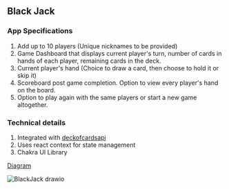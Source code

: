 ## Black Jack

### App Specifications
1. Add up to 10 players (Unique nicknames to be provided)
2. Game Dashboard that displays current player's turn, number of cards in hands of each player, remaining cards in the deck.
3. Current player's hand  (Choice to draw a card, then choose to hold it or skip it)
4. Scoreboard post game completion. Option to view every player's hand on the board.
5. Option to play again with the same players or start a new game altogether.

### Technical details
1. Integrated with [deckofcardsapi](https://deckofcardsapi.com)
2. Uses react context for state management
3. Chakra UI Library

[Diagram](https://viewer.diagrams.net/?tags=%7B%7D&highlight=0000ff&edit=_blank&layers=1&nav=1&title=BlackJack#R7V1rd9o8Ev41nLYf2oMNGPhIgCbpJiEvpNu3%2ByVHsQV4Y1te29z2169GkvEFG0zjC8n69AKWZGs0l0ej0cg0WkNze%2B0ge3lPNGw05Ka2bbRGDVmWWopCP6Bkx0u67S4vWDi6JhoFBTP9v1gUNkXpStewG2noEWJ4uh0tVIllYdWLlCHHIZtoszkxor3aaIEPCmYqMg5Lf%2Bmat%2BSlPbkblN9gfbH0e5aUPq8xkd9YjMRdIo1sQkWtcaM1dAjx%2BDdzO8QGMM%2FnC7%2Fve0rtnjAHW16WG2Z%2F3U3XP%2F56mAwdF%2F1rcf9692P3VTxljYyVGHBDVgz6vCtNXwPR3k5wQvnPCii9UolBnEZrQCudxctnWaJ3DOlF%2BMsX2o5%2Be0Hq68IhK0v7Grur1eRtg09xy5xY3tc5MnVjx1vTjpFp00rR%2FcghdEByc4Ysl37cE4vEm%2FBHxktN2tK1kYqTmwfVAR0bIVigwyKOiYxQpctUFaok2d7yCkO38Ndl6C5JEVXKvjNlIT4Zl18Mor5CHY7XUGKsUwJoyC0F9fudTkof39nf5girr2CC2EO6AVxzsIr1NQY%2Bzh1iBk0Gj7f0%2F88PeMPaszLVwchjbQkQhNfY2YFhIhN%2F2Q%2FDiZNPe%2BYj%2BKNR9VVNnePEUXGq8uhEa8OfZNa1vu%2FVL4ee2ljtvzQTexqVMhxQ8WIklUX%2FZh7ydBXAykA77IRUkT0F7BlM0NKZvllUsUAJn5Y66CqybcB89IrhylsSF0d0WSjwymUP1i175VWhlnxo7q01JyVoZymq%2BciGdAscLX5IHfp3VLGeUh%2FCw1sPkG4OSIfUZaC07EEjB22gNxU5msu11lWJg6tTuKFPczk614VpDoRV9PBe8e6j2JG1Ml8AnAo3oVGpwFCa5oHaVQ0N13RS%2BuSyhyFvxeYlwAlkMVeI%2BlLQkaebwiVkM9eCT2RkDcIHqFBXDnPWQxOhP%2Ffd6S5wkjumjHioEdc%2BGxgqIebUu6%2B6bTOnTOBABQjks%2BJjWOmMjaY8OL0qSmJZ1PkGWZrBFHCzZKor3Cd39WLqHne0cJLDVhDNGtUyhBJpJhbzQGaMspKU7XPhtgO%2B7gPFhw9jPq7n6NaihEkO5rkvuY2oo1AhKSmMG8URuISZrmg5rVn45P2uN48ghYu9nzrAOC5%2BgCXBhFviaApXPfChyhJQjRAXjhDF%2BT%2FHEeIBexvivH4smLDwpswBFa6CISGVsMCoseL%2FFiuyrJV%2BRVZIG91d8kg0of%2BtdbZTgho8JMjX8pqDoJBYsIIS4Wm%2BnGLbK6WjHtAzZNSVA3e1PV24PVUbSjtmT0vYnvetRQsF279VYDdATG03td28A7uBcLCwGBaF8TeoqqN2YLhAmOfoiwV2WKQ6Gmrkm7srj5iwOYwMY9cIh7VF40MkoB94q2KsBVFKDzkLDGF1sRfXlKUq8AKIfxQB0xoxasSoHDGm2GVmwa1EbEcFm9wvYHEOBPYtDhrhmD9Yl27NIevJ0yHxp4BhsPwxWaSA7b9IXZEMFh%2BXA8O5ZqPIp%2Bv01LVi7Q067ylitB3F77ud1nf%2B9nfu8HMbdrcnumpKvrSV5D5zMtCzRzo80SktTk%2Fao5Usb9IvlSPkyZul7uEZzzIcbRwEIl16pkGvJPoVuTZPYZ3rWzoJ0gJDX1j02sDz4Hlr7FADTk0Clfappeb2GhMTeyxdT9zQEsmoIhtXEZebILW13RNly1Ba674QiXTaxf7JQcYp%2FSKSTs9IQJVTE1BTpXssNzMuzycCftEdXrO0ZA4ezVObvDGpsbZsh4u84iFXrZEFy3tKi24YsaKQQIFSkdIst%2F1r8WCoB1GC7zMQcjZ1TYPKveBVKlbIPcpD9HHZy4eyl5pJsi9K9O069zgx9ziPLGK8tYnjhXD77X6gt7PTZ95z%2B3lzdlGTPZwnpB1xTbJD9SEnEwZh0pWGbvFRNEP%2F2k0%2FBfyFOJqfLSgAgVmppoGPxW88Q5pV0VBb4HkWmKPXPuRL932q8z4HR10SWhLKeRaL49MZ5Mm6ftQ8aiX8sEp47HAFBFqG4dhRXKMiG4BvB%2Ftj8dV4SnitxbUW5welrCC26WDWOFprYK4aON6qxkrDQaw6iHBTWbrf6Octj3OHUsZhEJDrymPkNnFd%2FcXYq6uI9ROLRcz5LrN6epuq1t1adzP5AACHVDy1F1Dr8bvW48jBvIIV%2BMQRr7co79HKWqvefNwejpZlwZCk6NKFBpBqrThPKxLEmBES1E5PUZMhwY%2FA5hQwvYDAbLYTcoeB2VTQe4%2Fz%2BCXQUNt3WfZ9xL1YnD7NkrOTkeX8zGlP4z0aXa3wF6Dw4vS6eCtI6nqtVM86g2bX%2Bl7r%2B5%2BtH3mk7jH6foVK1T1zLKRW%2Blrp%2F%2FAkYYaTdznrfKbTfgUgfW0RH8UighjOYZjmsCSNrW8ywf1ynw%2FMenHt8w3zAhb5WRYZ%2FhL%2FzFgJ7kvdXmKnnx7vBr%2FH0%2Bfbh8efT8%2F3k9H4U2rnx8w9UgTm2OgO8yX0enA%2Ffh4NZjdXk8F0dKlUjm5nwNFnwdbJ49Pt5GF2qdTeTO5Gz5Pp8%2Bwft48XLfzBz6fJ%2FeDpdji4u%2FvNyZ08PI%2Bmg1%2BXSjFT18k%2Fx9NLJfBpPLx5AIY%2Bj6fTSTqZx%2FD8TIcgu5sQywNn0yjk5Y8AOk%2Fl8ueeut%2FxE7HTc%2Fc7fop3Obn7nQMWYW2B%2FQR3Oh0uyYJYyBgHpVdRJgZt7gixBev%2BjT1vJ9Lm4YBglLF4q3t%2Fw%2B3fOuLqd6hmtBVPZhc7ccHpBOKO856OhawcFZ9OWhdHDk%2B0O5Slgw3k6esoHbkLpl%2FsoYprB1krA7FEKr4bkP6Sjo95lqIrRW2x8rMUUr8SW7Qo7X%2F7FgcXvwPLhMvAHNnV%2BfZ40s6kFEFlNjRx6yPR2Zs5fY3oRQXca8Ukx4FC3BUT3p6MNxyLalaJrf73kDRTsbV4HTiJyb4xnlYWuUpU9slMgOWlfLBs9QsGth12UxJcl%2FDNqS6LdNplyQEXlZjVNBNwUU7ARaUwXEz%2FgYuAbfsQbzP%2BsvMLYq3cbkd4203ibbtM3u7t84PNOafxRs6KN60q8UaW6zmkAJlW6tnLrVqmBci0U6lfIGeYo64MxH4d5QeKnPa74Amq16t6gpJaGRg7gfXwNeFvQDnYg7og%2FsbjP93%2BIX%2FlpEVncfxNP8Gf5Fw9rRzrfbC2etWV2zXOZ8f5TlacVyrF%2BU4GcxGvKJmsI1kgF2wr%2FW7VtiIpZ8EQ%2FPYF%2FRjMPXYUNPZCqQvidE%2FKwOl%2BqZzuHnB6ipEKcbMhMW1i0ZG5B3z7IDHfthz1bxQpYf6VEsRRWNBXTgKUVKXNsGmVIA0Nucu9zufAxVaUiZ0EJ6afpNN%2FsotFL4OfV%2BWR2eBHalvj%2FwE%3D)

![BlackJack drawio](https://user-images.githubusercontent.com/13695694/229369641-6450269d-f246-41ce-b49a-b353f430b135.png)
